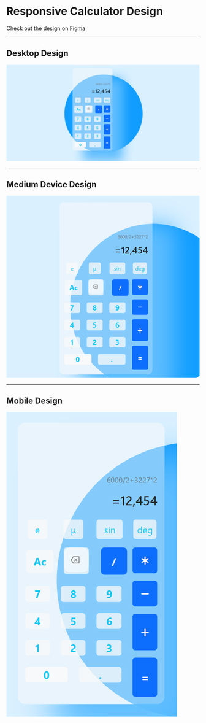 # Responsive Calculator Design

Check out the design on [Figma](https://www.figma.com/files/team/1409116478558772511/recents-and-sharing?fuid=1409116476871131790)

---

## Desktop Design  
![Desktop Calculator Design](img/DEMO.jpeg)

---

## Medium Device Design  
![Medium Device Calculator Design](img/medium.png)

---

## Mobile Design  
![Mobile Calculator Design](img/mobile.png)
